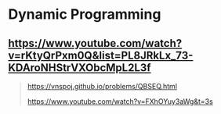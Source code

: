 # Dynamic Programming
## https://www.youtube.com/watch?v=rKtyQrPxm0Q&list=PL8JRkLx_73-KDAroNHStrVXObcMpL2L3f

> https://vnspoj.github.io/problems/QBSEQ.html
>
> https://www.youtube.com/watch?v=FXhOYuy3aWg&t=3s
>
> 
